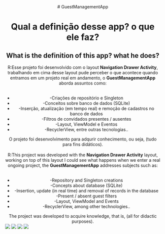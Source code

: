 <div align="center">
# GuestManagementApp
<h1>Qual a definição desse app? o que ele faz?</h1>
<h2>What is the definition of this app? what he does?</h1>
</div>
<div align="center">
R:Esse projeto foi desenvolvido com o layout <b>Navigation Drawer Activity</b>, trabalhando em cima desse layout pude perceber o que acontece quando entramos em um
projeto real em andamento, o <b>GuestManagementApp</b> aborda assuntos como:
<br>
<br>
<ul>
  <li>-Criações de repositório e Singleton</li>
  <li>-Conceitos sobre banco de dados (SQLite)</li>
  <li>-Inserção, atualização (em tempo real) e remoção de cadastros no banco de dados</li>
  <li>-Filtros de convidados presentes / ausentes</li>
  <li>-Layout, ViewModel e Eventos</li>
  <li>-RecyclerView, entre outras tecnologias..</li>  
</ul>
O projeto foi desenvolvimento para adqurir conhecimento, ou seja, (tudo para fins didáticos).
<br>
<br>
R:This project was developed with the <b>Navigation Drawer Activity</b> layout, working on top of this layout I could see what happens when we enter a
real ongoing project, the <b>GuestManagementApp</b> addresses subjects such as:
<br>
<br>
<ul>
   <li>-Repository and Singleton creations</li>
   <li>-Concepts about database (SQLite)</li>
   <li>-Insertion, update (in real time) and removal of records in the database</li>
   <li>-Present / absent guest filters</li>
   <li>-Layout, ViewModel and Events</li>
   <li>-RecyclerView, among other technologies..</li>
</ul>
The project was developed to acquire knowledge, that is, (all for didactic purposes).
  
</div>

<img src="https://user-images.githubusercontent.com/110734564/249841498-bd084f08-ab7e-479d-ab56-0b135974ef5e.png">
<img src="https://user-images.githubusercontent.com/110734564/249841503-77a480f8-cc3e-49c9-b3c3-bf98be1abd0c.png">
<img src="https://user-images.githubusercontent.com/110734564/249841507-f5934ff3-fd71-4303-88eb-a20d3680ef41.png">
<img src="https://user-images.githubusercontent.com/110734564/249841508-971556cb-3e3a-418a-a682-8fa76492ebd7.png">

